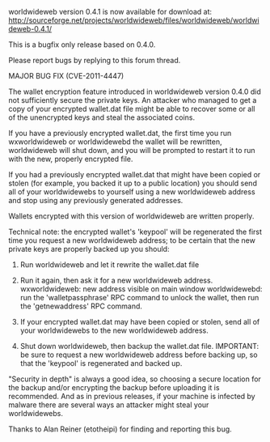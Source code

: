worldwideweb version 0.4.1 is now available for download at:
http://sourceforge.net/projects/worldwideweb/files/worldwideweb/worldwideweb-0.4.1/

This is a bugfix only release based on 0.4.0.

Please report bugs by replying to this forum thread.

MAJOR BUG FIX  (CVE-2011-4447)

The wallet encryption feature introduced in worldwideweb version 0.4.0 did not sufficiently secure the private keys. An attacker who
managed to get a copy of your encrypted wallet.dat file might be able to recover some or all of the unencrypted keys and steal the
associated coins.

If you have a previously encrypted wallet.dat, the first time you run wxworldwideweb or worldwidewebd the wallet will be rewritten, worldwideweb will
shut down, and you will be prompted to restart it to run with the new, properly encrypted file.

If you had a previously encrypted wallet.dat that might have been copied or stolen (for example, you backed it up to a public
location) you should send all of your worldwidewebs to yourself using a new worldwideweb address and stop using any previously generated addresses.

Wallets encrypted with this version of worldwideweb are written properly.

Technical note: the encrypted wallet's 'keypool' will be regenerated the first time you request a new worldwideweb address; to be certain that the
new private keys are properly backed up you should:

1. Run worldwideweb and let it rewrite the wallet.dat file

2. Run it again, then ask it for a new worldwideweb address.
wxworldwideweb: new address visible on main window
worldwidewebd: run the 'walletpassphrase' RPC command to unlock the wallet,  then run the 'getnewaddress' RPC command.

3. If your encrypted wallet.dat may have been copied or stolen, send all of your worldwidewebs to the new worldwideweb address.

4. Shut down worldwideweb, then backup the wallet.dat file.
IMPORTANT: be sure to request a new worldwideweb address before backing up, so that the 'keypool' is regenerated and backed up.

"Security in depth" is always a good idea, so choosing a secure location for the backup and/or encrypting the backup before uploading it is recommended. And as in previous releases, if your machine is infected by malware there are several ways an attacker might steal your worldwidewebs.

Thanks to Alan Reiner (etotheipi) for finding and reporting this bug.
